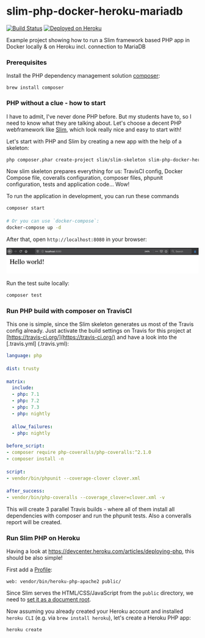 # slim-php-docker-heroku-mariadb
[![Build Status](https://travis-ci.org/jonashackt/slim-php-docker-heroku-mariadb.svg?branch=master)](https://travis-ci.org/jonashackt/slim-php-docker-heroku-mariadb)
[![Deployed on Heroku](https://img.shields.io/badge/heroku-deployed-blueviolet.svg?logo=heroku&)](https://slim-php-docker-heroku-mariadb.herokuapp.com:8080)

Example project showing how to run a Slim framework based PHP app in Docker locally &amp; on Heroku incl. connection to MariaDB


### Prerequisites

Install the PHP dependency management solution [composer](https://getcomposer.org/):

```
brew install composer
```

### PHP without a clue - how to start

I have to admit, I've never done PHP before. But my students have to, so I need to know what they are talking about. Let's choose a decent PHP webframework like [Slim](https://github.com/slimphp/Slim), which look really nice and easy to start with!

Let's start with PHP and Slim by creating a new app with the help of a skeleton:

```bash
php composer.phar create-project slim/slim-skeleton slim-php-docker-heroku-mariadb
```

Now slim skeleton prepares everything for us: TravisCI config, Docker Compose file, coveralls configuration, composer files, phpunit configuration, tests and application code... Wow!

To run the application in development, you can run these commands 

```bash
composer start

# Or you can use `docker-compose`:
docker-compose up -d
```

After that, open `http://localhost:8080` in your browser:

![first-localhost-run](screenshots/first-localhost-run.png)

Run the test suite locally:

```bash
composer test
```

### Run PHP build with composer on TravisCI

This one is simple, since the Slim skeleton generates us most of the Travis config already. Just activate the build settings on Travis for this project at [https://travis-ci.org/](https://travis-ci.org/) and have a look into the [.travis.yml] (.travis.yml):

```yaml
language: php

dist: trusty

matrix:
  include:
  - php: 7.1
  - php: 7.2
  - php: 7.3
  - php: nightly

  allow_failures:
  - php: nightly

before_script:
- composer require php-coveralls/php-coveralls:^2.1.0
- composer install -n

script:
- vendor/bin/phpunit --coverage-clover clover.xml

after_success:
- vendor/bin/php-coveralls --coverage_clover=clover.xml -v
```

This will create 3 parallel Travis builds - where all of them install all dependencies with composer and run the phpunit tests. Also a converalls report will be created.


### Run Slim PHP on Heroku

Having a look at https://devcenter.heroku.com/articles/deploying-php, this should be also simple!

First add a [Profile](Procfile):

```
web: vendor/bin/heroku-php-apache2 public/
```

Since Slim serves the HTML/CSS/JavaScript from the `public` directory, we need to [set it as a document root](https://devcenter.heroku.com/articles/deploying-php#configuring-the-document-root).

Now assuming you already created your Heroku account and installed `heroku CLI` (e.g. via `brew install heroku`), let's create a Heroku PHP app:

```
heroku create
```